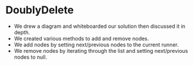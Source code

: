 # DoublyDelete

- We drew a diagram and whiteboarded our solution then discussed it in depth.
- We created various methods to add and remove nodes.
- We add nodes by setting next/previous nodes to the current runner.
- We remove nodes by iterating through the list and setting next/previous nodes to null.